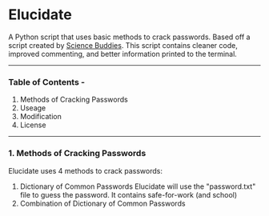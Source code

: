 # Elucidate
A Python script that uses basic methods to crack passwords.
Based off a script created by [Science Buddies](http://www.sciencebuddies.org/Files/5549/17/crack2.py).
This script contains cleaner code, improved commenting, and better information printed to the terminal.
___

### Table of Contents -
1. Methods of Cracking Passwords
2. Useage
3. Modification
4. License

___

### 1. Methods of Cracking Passwords
Elucidate uses 4 methods to crack passwords:
  1. Dictionary of Common Passwords
    Elucidate will use the "password.txt" file to guess the password. It contains safe-for-work (and school) 
  2. Combination of Dictionary of Common Passwords
